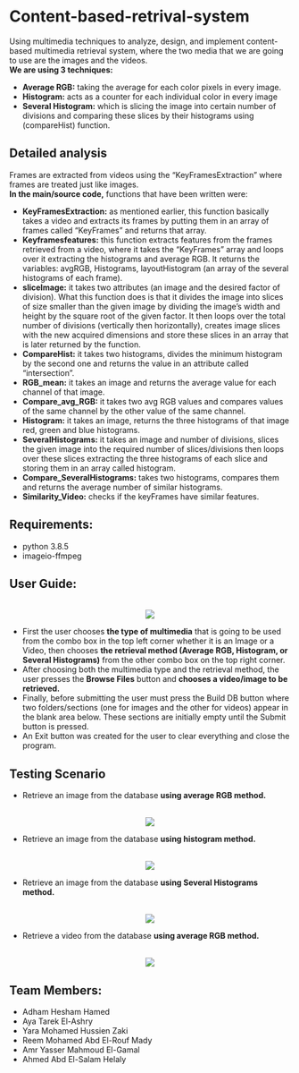 # Content-based-retrival-system
Using multimedia techniques to analyze, design, and implement content-based multimedia retrieval system, where the two media that we are going to use are the images and the videos.  
**We are using 3 techniques:**
 * **Average RGB:** taking the average for each color pixels in every image.
 * **Histogram:** acts as a counter for each individual color in every image
 * **Several Histogram:** which is slicing the image into certain number of divisions and comparing these slices by their histograms using (compareHist) function.

## Detailed analysis   
Frames are extracted from videos using the “KeyFramesExtraction” where frames are treated just like images.  
**In the main/source code,** functions that have been written were:  
 * **KeyFramesExtraction:** as mentioned earlier, this function basically takes a video and extracts its frames by putting them in an array of frames called “KeyFrames” and returns that array.
 * **Keyframesfeatures:** this function extracts features from the frames retrieved from a video, where it takes the “KeyFrames” array and loops over it extracting the histograms and average RGB. It returns the variables: avgRGB, Histograms, layoutHistogram (an array of the several histograms of each frame).
 * **sliceImage:** it takes two attributes (an image and the desired factor of division). What this function does is that it divides the image into slices of size smaller than the given image by dividing the image’s width and height by the square root of the given factor. It then loops over the total number of divisions (vertically then horizontally), creates image slices with the new acquired dimensions and store these slices in an array that is later returned by the function.
 * **CompareHist:** it takes two histograms, divides the minimum histogram by the second one and returns the value in an attribute called “intersection”.
 * **RGB_mean:** it takes an image and returns the average value for each channel of that image.
 * **Compare_avg_RGB:** it takes two avg RGB values and compares values of the same channel by the other value of the same channel.
 * **Histogram:** it takes an image, returns the three histograms of that image red, green and blue histograms.
 * **SeveralHistograms:** it takes an image and number of divisions, slices the given image into the required number of slices/divisions then loops over these slices extracting the three histograms of each slice and storing them in an array called histogram.
 * **Compare_SeveralHistograms:** takes two histograms, compares them and returns the average number of similar histograms.
 * **Similarity_Video:** checks if the keyFrames have similar features.

## Requirements:
 * python 3.8.5
 * imageio-ffmpeg
 

## User Guide:
<div align="center"> 
   <br />
   <img src="https://user-images.githubusercontent.com/64116564/121778896-64697600-cb99-11eb-96e6-9a345131b467.jpeg" />  
</div> 

 * First the user chooses **the type of multimedia** that is going to be used from the combo box in the top left corner whether it is an Image or a Video, then chooses **the retrieval method (Average RGB, Histogram, or Several Histograms)** from the other combo box on the top right corner. 
 * After choosing both the multimedia type and the retrieval method, the user presses the **Browse Files** button and **chooses a video/image to be retrieved.** 
 * Finally, before submitting the user must press the Build DB button where two folders/sections (one for images and the other for videos) appear in the blank area below. These sections are initially empty until the Submit button is pressed. 
 * An Exit button was created for the user to clear everything and close the program.

## Testing Scenario
* Retrieve an image from the database **using average RGB method.**  
<div align="center"> 
   <br />
   <img src="https://user-images.githubusercontent.com/64116564/121778142-eeafdb00-cb95-11eb-8b9c-5b523dfaf389.png" />  
</div> 
  
* Retrieve an image from the database **using histogram method.**
<div align="center"> 
   <br />
   <img src="https://user-images.githubusercontent.com/64116564/121778181-19019880-cb96-11eb-8df5-0a949c040c5a.png" />  
</div> 
  
* Retrieve an image from the database **using Several Histograms method.** 
<div align="center"> 
   <br />
   <img src="https://user-images.githubusercontent.com/64116564/121778286-91685980-cb96-11eb-941e-e7d737b06354.png" />  
</div> 

* Retrieve a video from the database **using average RGB method.**  
<div align="center"> 
   <br />
   <img src="https://user-images.githubusercontent.com/64116564/121778579-c923d100-cb97-11eb-8b73-b9560f2bac5c.gif" />  
</div> 



## Team Members:
  * Adham Hesham Hamed 
  * Aya Tarek El-Ashry
  * Yara Mohamed Hussien Zaki 
  * Reem Mohamed Abd El-Rouf Mady
  * Amr Yasser Mahmoud El-Gamal
  * Ahmed Abd El-Salam Helaly
